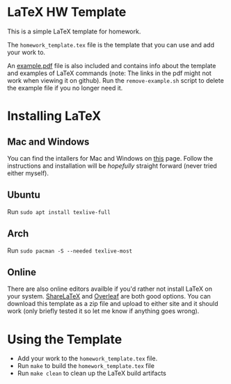 # LaTeX HW Template
This is a simple LaTeX template for homework. 

The `homework_template.tex` file is the template that you can use and add your work to.

An [example.pdf](https://github.com/JaredHolzman/Latex-HW-Template/blob/master/example.pdf) file is also included and contains info about the template and examples of LaTeX commands (note: The links in the pdf might not work when viewing it on github). Run the `remove-example.sh` script to delete the example file if you no longer need it.


# Installing LaTeX
## Mac and Windows
You can find the intallers for Mac and Windows on [this](https://www.latex-project.org/get/) page. Follow the instructions and installation will be *hopefully* straight forward (never tried either myself).

## Ubuntu
Run `sudo apt install texlive-full`

## Arch
Run `sudo pacman -S --needed texlive-most`

## Online
There are also online editors availble if you'd rather not install LaTeX on your system. [ShareLaTeX](https://www.sharelatex.com/) and [Overleaf](https://www.overleaf.com/) are both good options. You can download this template as a zip file and upload to either site and it should work (only briefly tested it so let me know if anything goes wrong).

# Using the Template
* Add your work to the `homework_template.tex` file.
* Run `make` to build the `homework_template.tex` file
* Run `make clean` to clean up the LaTeX build artifacts
